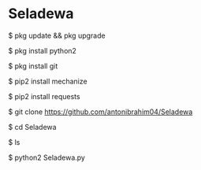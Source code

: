 # Seladewa


$ pkg update && pkg upgrade

$ pkg install python2

$ pkg install git

$ pip2 install mechanize

$ pip2 install requests

$ git clone https://github.com/antonibrahim04/Seladewa

$ cd Seladewa

$ ls

$ python2 Seladewa.py
